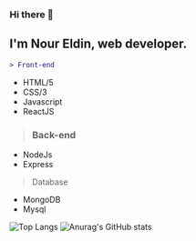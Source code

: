 ### Hi there 👋

## I'm Nour Eldin, web developer.
```diff
> Front-end
```
 - HTML/5
 - CSS/3
 - Javascript
 - ReactJS
  
 > ### Back-end 
 - NodeJs
 - Express
> Database
 - MongoDB
 - Mysql

![Top Langs](https://github-readme-stats.vercel.app/api/top-langs/?username=Nourtaha13&theme=compact)
![Anurag's GitHub stats](https://github-readme-stats.vercel.app/api?username=Nourtaha13&show_icons=true&theme=locale)


